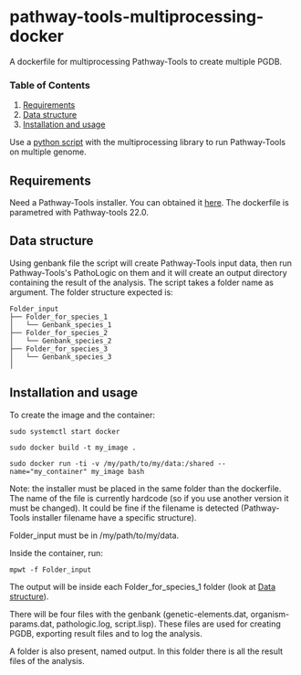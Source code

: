 # pathway-tools-multiprocessing-docker

A dockerfile for multiprocessing Pathway-Tools to create multiple PGDB.

### Table of Contents
1. [Requirements](#Requirements)
2. [Data structure](#Data-structure)
3. [Installation and usage](#Installation-and-usage)


Use a [python script](https://gitlab.inria.fr/abelcour/pathway-tools_multiprocessing) with the multiprocessing library to run Pathway-Tools on multiple genome.

## Requirements

Need a Pathway-Tools installer. You can obtained it [here](http://bioinformatics.ai.sri.com/ptools/). The dockerfile is parametred with Pathway-tools 22.0.

## Data structure

Using genbank file the script will create Pathway-Tools input data, then run Pathway-Tools's PathoLogic on them and it will create an output directory containing the result of the analysis.
The script takes a folder name as argument. The folder structure expected is:

    Folder_input
    ├── Folder_for_species_1
    │   └── Genbank_species_1
    ├── Folder_for_species_2
    │   └── Genbank_species_2
    ├── Folder_for_species_3
    │   └── Genbank_species_3
    │

## Installation and usage

To create the image and the container:

```
sudo systemctl start docker

sudo docker build -t my_image .

sudo docker run -ti -v /my/path/to/my/data:/shared --name="my_container" my_image bash
```

Note: the installer must be placed in the same folder than the dockerfile. The name of the file is currently hardcode (so if you use another version it must be changed). It could be fine if the filename is detected (Pathway-Tools installer filename have a specific structure).

Folder_input must be in /my/path/to/my/data.

Inside the container, run:

```
mpwt -f Folder_input
```

The output will be inside each Folder_for_species_1 folder (look at [Data structure](#Data-structure)).

There will be four files with the genbank (genetic-elements.dat, organism-params.dat, pathologic.log, script.lisp). These files are used for creating PGDB, exporting result files and to log the analysis.

A folder is also present, named output. In this folder there is all the result files of the analysis.
